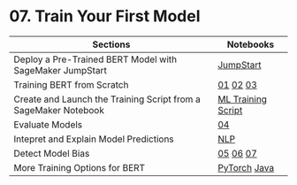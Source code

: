 # 07. Train Your First Model

| Sections | Notebooks |
|---	|---	|
| Deploy a Pre-Trained BERT Model with SageMaker JumpStart |  [JumpStart](07_train/jumpstart)	|
| Training BERT	from Scratch |  [01](07_train/01_Train_Reviews_BERT_Transformers_TensorFlow_AdHoc.ipynb) [02](07_train/02_Train_Reviews_BERT_Transformers_TensorFlow_ScriptMode.ipynb) [03](07_train/03_Convert_BERT_Transformers_TensorFlow_To_PyTorch.ipynb)	|
| Create and Launch the Training Script from a SageMaker Notebook | [ML Training Script](07_train/ml-containers) |
| Evaluate Models |  [04](07_train/04_Evaluate_Model_Metrics.ipynb) 	|
|  Intepret and Explain Model Predictions 	| [NLP](07_train/allennlp)	|
| Detect Model Bias |  [05](07_train/05_Detect_Model_Bias_Adhoc.ipynb) [06](07_train/06_Detect_Model_Bias_Clarify.ipynb) [07](07_train/07_Explain_Model_SHAP_Clarify.ipynb)	|
| More Training Options for BERT	| [PyTorch](07_train/pytorch) [Java](07_train/java-bert)|
